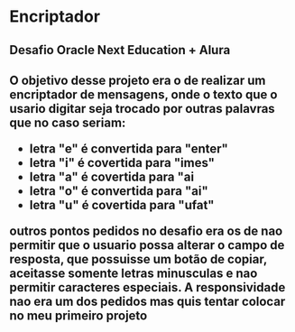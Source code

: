 
# Encriptador

 <h2>Desafio Oracle Next Education + Alura<h2>

<p> O objetivo desse projeto era o de realizar um encriptador
de mensagens, onde o texto que o usario digitar seja trocado por outras palavras que no caso seriam:<p>
<ul>
<li> letra "e" é convertida para "enter"</li>
<li> letra "i" é covertida para "imes"</li>
<li>letra "a" é covertida para "ai</li>
<li> letra "o" é convertida para "ai"</li>
<li>letra "u" é covertida para "ufat"</li>
</ul>

<p>outros pontos pedidos no desafio era os de nao permitir que o usuario possa alterar o campo de resposta, que possuisse um botão de copiar, aceitasse somente letras minusculas e nao permitir caracteres especiais. A responsividade nao era um dos pedidos mas quis tentar colocar no meu primeiro projeto</p>